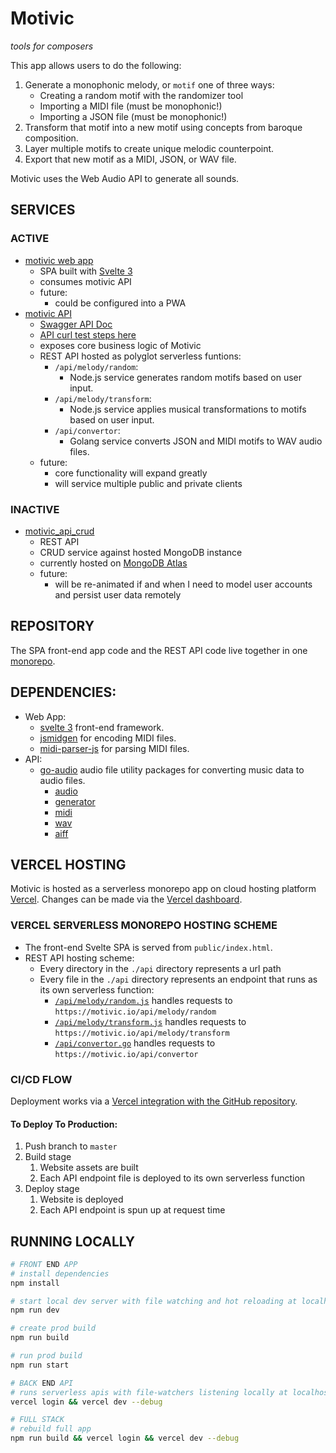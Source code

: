 # Motivic

_tools for composers_

This app allows users to do the following:

1. Generate a monophonic melody, or `motif` one of three ways:
    - Creating a random motif with the randomizer tool
    - Importing a MIDI file (must be monophonic!)
    - Importing a JSON file (must be monophonic!)
2. Transform that motif into a new motif using concepts from baroque composition.
3. Layer multiple motifs to create unique melodic counterpoint.
4. Export that new motif as a MIDI, JSON, or WAV file.

Motivic uses the Web Audio API to generate all sounds.

## SERVICES

### ACTIVE

-   [motivic web app](https://motivic.io)
    -   SPA built with [Svelte 3](https://svelte.dev/)
    -   consumes motivic API
    -   future:
        -   could be configured into a PWA
-   [motivic API](https://motivic.io/api)
    -   [Swagger API Doc](https://petstore.swagger.io/?url=https://motivic.io/openapi.yaml)
    -   [API curl test steps here](https://motivic.io/api)
    -   exposes core business logic of Motivic
    -   REST API hosted as polyglot serverless funtions:
        -   `/api/melody/random`:
            -   Node.js service generates random motifs based on user input.
        -   `/api/melody/transform`:
            -   Node.js service applies musical transformations to motifs based on user input.
        -   `/api/convertor`:
            -   Golang service converts JSON and MIDI motifs to WAV audio files.
    -   future:
        -   core functionality will expand greatly
        -   will service multiple public and private clients

### INACTIVE

-   [motivic_api_crud](https://github.com/miketreacy/motivic_api_crud)
    -   REST API
    -   CRUD service against hosted MongoDB instance
    -   currently hosted on [MongoDB Atlas](https://www.mongodb.com/cloud/atlas)
    -   future:
        -   will be re-animated if and when I need to model user accounts and persist user data remotely

## REPOSITORY

The SPA front-end app code and the REST API code live together in one [monorepo](https://github.com/miketreacy/motivic).

## DEPENDENCIES:

-   Web App:
    -   [svelte 3](https://github.com/sveltejs/svelte) front-end framework.
    -   [jsmidgen](https://github.com/dingram/jsmidgen) for encoding MIDI files.
    -   [midi-parser-js](https://github.com/colxi/midi-parser-js) for parsing MIDI files.
-   API:
    -   [go-audio](https://github.com/go-audio) audio file utility packages for converting music data to audio files.
        -   [audio](https://github.com/go-audio/audio)
        -   [generator](https://github.com/go-audio/generator)
        -   [midi](https://github.com/go-audio/midi)
        -   [wav](https://github.com/go-audio/wav)
        -   [aiff](https://github.com/go-audio/aiff)

## VERCEL HOSTING

Motivic is hosted as a serverless monorepo app on cloud hosting platform [Vercel](https://vercel.com/).
Changes can be made via the [Vercel dashboard](https://vercel.com/miketreacy/motivic).

### VERCEL SERVERLESS MONOREPO HOSTING SCHEME

-   The front-end Svelte SPA is served from `public/index.html`.
-   REST API hosting scheme:
    -   Every directory in the `./api` directory represents a url path
    -   Every file in the `./api` directory represents an endpoint that runs as its own serverless function:
        -   [`/api/melody/random.js`](https://github.com/miketreacy/motivic/blob/master/api/melody/random.js) handles requests to `https://motivic.io/api/melody/random`
        -   [`/api/melody/transform.js`](https://github.com/miketreacy/motivic/blob/master/api/melody/transform.js) handles requests to `https://motivic.io/api/melody/transform`
        -   [`/api/convertor.go`](https://github.com/miketreacy/motivic/blob/master/api/convertor.go) handles requests to `https://motivic.io/api/convertor`

### CI/CD FLOW

Deployment works via a [Vercel integration with the GitHub repository](https://vercel.com/docs/concepts/git).

#### To Deploy To Production:

1. Push branch to `master`
1. Build stage
    1. Website assets are built
    1. Each API endpoint file is deployed to its own serverless function
1. Deploy stage
    1. Website is deployed
    1. Each API endpoint is spun up at request time

## RUNNING LOCALLY

```bash
# FRONT END APP
# install dependencies
npm install

# start local dev server with file watching and hot reloading at localhost:5000
npm run dev

# create prod build
npm run build

# run prod build
npm run start

# BACK END API
# runs serverless apis with file-watchers listening locally at localhost:3000
vercel login && vercel dev --debug

# FULL STACK
# rebuild full app
npm run build && vercel login && vercel dev --debug
```
